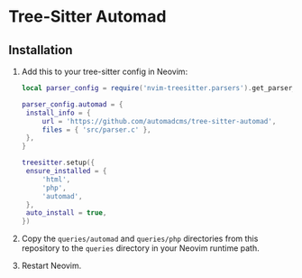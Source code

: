 # Tree-Sitter Automad

## Installation

1. Add this to your tree-sitter config in Neovim:

   ```lua
   local parser_config = require('nvim-treesitter.parsers').get_parser_configs()

   parser_config.automad = {
   	install_info = {
   		url = 'https://github.com/automadcms/tree-sitter-automad',
   		files = { 'src/parser.c' },
   	},
   }

   treesitter.setup({
   	ensure_installed = {
   		'html',
   		'php',
   		'automad',
   	},
   	auto_install = true,
   })
   ```

2. Copy the `queries/automad` and `queries/php` directories from this repository to the `queries` directory
   in your Neovim runtime path.

3. Restart Neovim.
